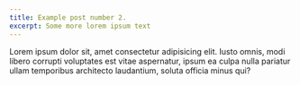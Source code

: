 ```yaml
---
title: Example post number 2.
excerpt: Some more lorem ipsum text
---
```


Lorem ipsum dolor sit, amet consectetur adipisicing elit. Iusto omnis, modi libero corrupti voluptates est vitae aspernatur, ipsum ea culpa nulla pariatur ullam temporibus architecto laudantium, soluta officia minus qui?

